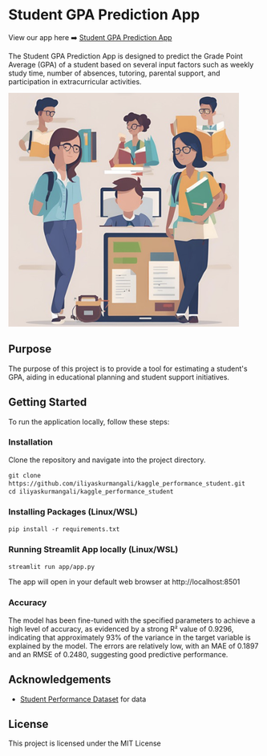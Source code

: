 
# Student GPA Prediction App

View our app here ➡️ [Student GPA Prediction App](https://kaggleperformancestudent-xxt98crdkxyv7awn8fduwk.streamlit.app/)

The Student GPA Prediction App is designed to predict the Grade Point Average (GPA) of a student based on several input factors such as weekly study time, number of absences, tutoring, parental support, and participation in extracurricular activities.

![alt text](logo.png)

## Purpose

The purpose of this project is to provide a tool for estimating a student's GPA, aiding in educational planning and student support initiatives.

## Getting Started

To run the application locally, follow these steps:

### Installation
Clone the repository and navigate into the project directory.
```
git clone https://github.com/iliyaskurmangali/kaggle_performance_student.git
cd iliyaskurmangali/kaggle_performance_student
```

### Installing Packages (Linux/WSL)
```
pip install -r requirements.txt
```
### Running Streamlit App locally (Linux/WSL)
```
streamlit run app/app.py
```

The app will open in your default web browser at http://localhost:8501

### Accuracy

The model has been fine-tuned with the specified parameters to achieve a high level of accuracy, as evidenced by a strong R² value of 0.9296, indicating that approximately 93% of the variance in the target variable is explained by the model. The errors are relatively low, with an MAE of 0.1897 and an RMSE of 0.2480, suggesting good predictive performance.

## Acknowledgements
- [Student Performance Dataset](https://www.kaggle.com/datasets/rabieelkharoua/students-performance-dataset/data) for data

## License
This project is licensed under the MIT License
